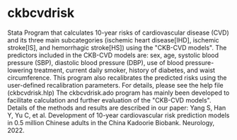 # ckbcvdrisk
Stata Program that calculates 10-year risks of cardiovascular disease (CVD) and its three main subcategories (ischemic heart disease[IHD], ischemic stroke[IS], and hemorrhagic stroke[HS]) using the "CKB-CVD models".
The predictors included in the CKB-CVD models are: sex, age, systolic blood pressure (SBP), diastolic blood pressure (DBP), use of blood pressure-lowering treatment, current daily smoker, history of diabetes, and waist circumference.
This program also recalibrates the predicted risks using the user-defined recalibration parameters.
For details, please see the help file (ckbcvdrisk.hlp)
The ckbcvdrisk.ado program has mainly been developed to facilitate calculation and further evaluation of the "CKB-CVD models". Details of the methods and results
are described in our paper:
Yang S, Han Y, Yu C, et al. Development of 10-year cardiovascular risk prediction models in 0.5 million Chinese adults in the China Kadoorie Biobank. Neurology, 2022.
